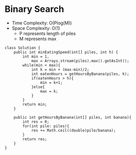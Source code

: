 # Binary Search
* Time Complexity: O(Plog(M))
* Space Complexity: O(1)
	* P represents length of piles
	* M represents max
```
class Solution {
    public int minEatingSpeed(int[] piles, int h) {
        int min = 1,
            max = Arrays.stream(piles).max().getAsInt();
        while(min < max){
            int k = min + (max-min)/2;
            int eatenHours = getHoursByBanana(piles, k);
            if(eatenHours > h){
                min = k+1;
            }else{
                max = k;
            }
        }
        return min;
    }

    public int getHoursByBanana(int[] piles, int banana){
        int res = 0;
        for(int pile: piles){
            res += Math.ceil((double)pile/banana);
        }
        return res;
    }
}
```